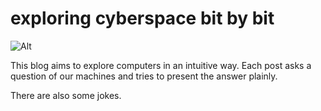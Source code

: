 # exploring cyberspace bit by bit

![Alt](/pictures/calvin_and_hobbes.jpg "with love to Bill Waterson")

This blog aims to explore computers in an intuitive way. Each post asks a question of our machines and tries to present the answer plainly.

There are also some jokes. 

